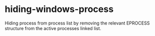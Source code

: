 # hiding-windows-process
Hiding process from process list by removing the relevant EPROCESS structure from the active processes linked list.
